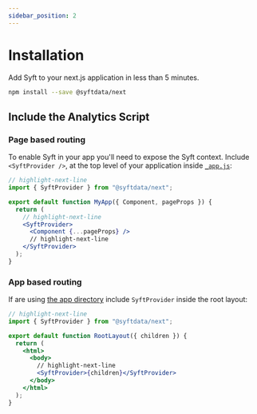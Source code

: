 ```yaml
---
sidebar_position: 2
---
```


# Installation

Add Syft to your next.js application in less than 5 minutes.

```bash npm2yarn
npm install --save @syftdata/next
```

## Include the Analytics Script

### Page based routing

To enable Syft in your app you'll need to expose the Syft context. Include `<SyftProvider />`, at the top level of your application inside [`_app.js`](https://nextjs.org/docs/advanced-features/custom-app):

```jsx title="src/pages/_app.tsx"
// highlight-next-line
import { SyftProvider } from "@syftdata/next";

export default function MyApp({ Component, pageProps }) {
  return (
    // highlight-next-line
    <SyftProvider>
      <Component {...pageProps} />
      // highlight-next-line
    </SyftProvider>
  );
}
```

### App based routing

If are using [the app directory](https://beta.nextjs.org/docs/routing/fundamentals#the-app-directory) include `SyftProvider` inside the root layout:

```jsx title="src/app/layout.tsx"
// highlight-next-line
import { SyftProvider } from "@syftdata/next";

export default function RootLayout({ children }) {
  return (
    <html>
      <body>
        // highlight-next-line
        <SyftProvider>{children}</SyftProvider>
      </body>
    </html>
  );
}
```
